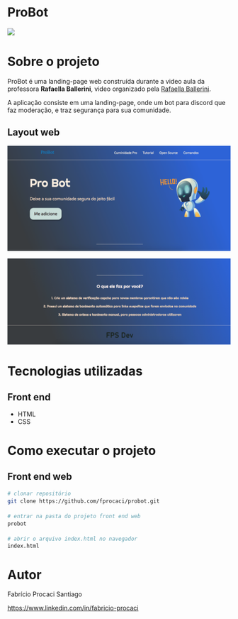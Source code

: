# ProBot
[![](https://img.shields.io/github/license/fprocaci/probot?label=license)](https://github.com/fprocaci/probot/blob/master/LICENSE) 


# Sobre o projeto

ProBot é uma landing-page web construída durante a video aula da professora  **Rafaella Ballerini**, video organizado pela [Rafaella Ballerini](https://www.rafaballerini.tech/ "Site da Rafaella"). 

A aplicação consiste em uma landing-page, onde um bot para discord que faz moderação, e traz segurança para sua comunidade.

## Layout web
![Web 1](https://github.com/fprocaci/probot/blob/master/assets/web.png)

![Web 2](https://github.com/fprocaci/probot/blob/master/assets/web2.png)

# Tecnologias utilizadas
## Front end
- HTML
- CSS

# Como executar o projeto
## Front end web

```bash
# clonar repositório
git clone https://github.com/fprocaci/probot.git

# entrar na pasta do projeto front end web
probot

# abrir o arquivo index.html no navegador
index.html
```

# Autor

Fabrício Procaci Santiago

https://www.linkedin.com/in/fabricio-procaci

